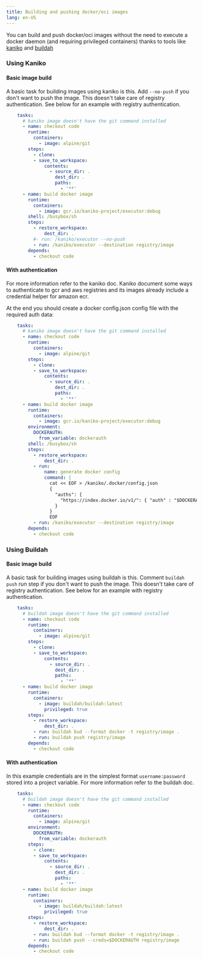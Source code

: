 ```yaml
---
title: Building and pushing docker/oci images
lang: en-US
---
```


You can build and push docker/oci images without the need to execute a docker daemon (and requiring privileged containers) thanks to tools like [kaniko](https://github.com/GoogleContainerTools/kaniko) and [buildah](https://buildah.io)

### Using Kaniko

#### Basic image build

A basic task for building images using kaniko is this. Add `--no-push` if you don't want to push the image. This doesn't take care of registry authentication. See below for an example with registry authentication.

``` yaml
    tasks:
      # kaniko image doesn't have the git command installed
      - name: checkout code
        runtime:
          containers:
            - image: alpine/git
        steps:
          - clone:
          - save_to_workspace:
              contents:
                - source_dir: .
                  dest_dir: .
                  paths:
                    - '**'
      - name: build docker image
        runtime:
          containers:
            - image: gcr.io/kaniko-project/executor:debug
        shell: /busybox/sh
        steps:
          - restore_workspace:
              dest_dir: .
          #- run: /kaniko/executor --no-push
          - run: /kaniko/executor --destination registry/image
        depends:
          - checkout code
```

#### With authentication

For more information refer to the kaniko doc.
Kaniko document some ways to authenticate to gcr and aws registries and its images already include a credential helper for amazon ecr.

At the end you should create a docker config.json config file with the required auth data:


``` yaml
    tasks:
      # kaniko image doesn't have the git command installed
      - name: checkout code
        runtime:
          containers:
            - image: alpine/git
        steps:
          - clone:
          - save_to_workspace:
              contents:
                - source_dir: .
                  dest_dir: .
                  paths:
                    - '**'
      - name: build docker image
        runtime:
          containers:
            - image: gcr.io/kaniko-project/executor:debug
        environment:
          DOCKERAUTH:
            from_variable: dockerauth
        shell: /busybox/sh
        steps:
          - restore_workspace:
              dest_dir: .
          - run:
              name: generate docker config
              command: |
                cat << EOF > /kaniko/.docker/config.json
                {
                  "auths": {
                    "https://index.docker.io/v1/": { "auth" : "$DOCKERAUTH" }
                  }
                }
                EOF
          - run: /kaniko/executor --destination registry/image
        depends:
          - checkout code
```

### Using Buildah

#### Basic image build

A basic task for building images using buildah is this. Comment `buildah push` run step if you don't want to push the image. This doesn't take care of registry authentication. See below for an example with registry authentication.

``` yaml
    tasks:
      # buildah image doesn't have the git command installed
      - name: checkout code
        runtime:
          containers:
            - image: alpine/git
        steps:
          - clone:
          - save_to_workspace:
              contents:
                - source_dir: .
                  dest_dir: .
                  paths:
                    - '**'
      - name: build docker image
        runtime:
          containers:
            - image: buildah/buildah:latest
              privileged: true
        steps:
          - restore_workspace:
              dest_dir: .
          - run: buildah bud --format docker -t registry/image .
          - run: buildah push registry/image
        depends:
          - checkout code
```
#### With authentication

In this example credentials are in the simplest format `username:password` stored into a project variable. For more information refer to the buildah doc.

``` yaml
    tasks:
      # buildah image doesn't have the git command installed
      - name: checkout code
        runtime:
          containers:
            - image: alpine/git
        environment:
          DOCKERAUTH:
            from_variable: dockerauth
        steps:
          - clone:
          - save_to_workspace:
              contents:
                - source_dir: .
                  dest_dir: .
                  paths:
                    - '**'
      - name: build docker image
        runtime:
          containers:
            - image: buildah/buildah:latest
              privileged: true
        steps:
          - restore_workspace:
              dest_dir: .
          - run: buildah bud --format docker -t registry/image .
          - run: buildah push --creds=$DOCKERAUTH registry/image
        depends:
          - checkout code
```
